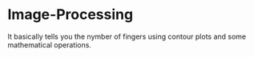 # Image-Processing
It basically tells you the nymber of fingers using contour plots and some mathematical operations.
